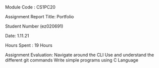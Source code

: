 Module Code : CS1PC20

Assignment Report Title: Portfolio

Student Number (ez020691)

Date: 1.11.21

Hours Spent : 19 Hours 

Assignment Evaluation: 
	Navigate around the CLI
	Use and understand the different git commands
	Write simple programs using C Language 

